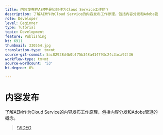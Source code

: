 ```yaml
---
title: 内容发布在AEM中是如何作为Cloud Service工作的？
description: 了解AEM作为Cloud Service的内容发布工作原理，包括内容分发和Adobe管道的概念。
role: Developer
level: Beginner
type: Tutorial
topic: Development
feature: Publishing
kt: 6911
thumbnail: 330554.jpg
translation-type: tm+mt
source-git-commit: 5ac82928d4b0bf75b348a414793c24c3aca92f36
workflow-type: tm+mt
source-wordcount: '53'
ht-degree: 0%

---
```



# 内容发布

了解AEM作为Cloud Service的内容发布工作原理，包括内容分发和Adobe管道的概念。

>[!VIDEO](https://video.tv.adobe.com/v/330554/?quality=12&learn=on)